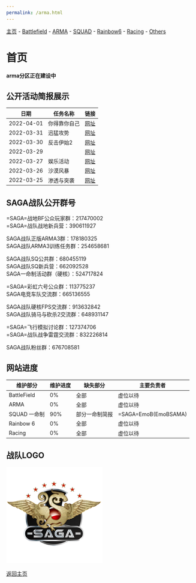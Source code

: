 ```yaml
---
permalink: /arma.html
---
```

[主页](https://saga2003.github.io/)   -  [Battlefield](https://saga2003.github.io/battlefield.html)   -   [ARMA](https://saga2003.github.io/arma.html)   -   [SQUAD](https://saga2003.github.io/squad.html)   -   [Rainbow6](https://saga2003.github.io/rainbow6.html)   -   [Racing](https://saga2003.github.io/racing.html)   -   [Others](https://saga2003.github.io/others.html)
# 首页

**arma分区正在建设中**

## 公开活动简报展示

日期|任务名称|链接
---|---|---
2022-04-01|你得靠你自己|[网址](/arma/briefing/20220401.md)
2022-03-31|迅猛攻势|[网址](/arma/briefing/20220331.md)
2022-03-30|反击伊始2|[网址](/arma/briefing/20220330.md)
2022-03-29||[网址](/arma/briefing/20220329.md)
2022-03-27|娱乐活动|[网址](/arma/briefing/20220327.md)
2022-03-26|沙漠风暴|[网址](/arma/briefing/20220326.md)
2022-03-25|渗透与突袭|[网址](/arma/briefing/20220325.md)

## SAGA战队公开群号

=SAGA=战地BF公众玩家群：217470002  
=SAGA=战队战地新兵营：390611927  

SAGA战队正版ARMA3群：178180325  
SAGA战队ARMA3训练任务群：254658681  

SAGA战队SQ公共群：680455119  
SAGA战队SQ新兵营：662092528  
SAGA一命制活动群（硬核）：524717824  

=SAGA=彩虹六号公众群：113775237  
SAGA电竞车队交流群：665136555  

SAGA战队硬核FPS交流群：913632842  
SAGA战队骑马与砍杀2交流群：648931147  

=SAGA=飞行模拟讨论群：127374706  
=SAGA=战队战争雷霆交流群：832226814  

SAGA战队粉丝群：676708581 

## 网站进度

维护部分 | 维护进度 | 缺失部分 | 主要负责者
---|---|---|---
BattleField | 0% | 全部 | 虚位以待
ARMA | 0% | 全部 | 虚位以待
SQUAD 一命制 | 90% | 部分一命制简报 | =SAGA=EmoB(EmoBSAMA)
Rainbow 6 | 0% | 全部 | 虚位以待
Racing | 0% | 全部 | 虚位以待

## 战队LOGO
![SAGA](image/SAGA_LOGO.png)

[返回主页](https://saga2003.github.io/)
